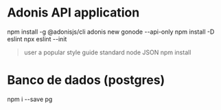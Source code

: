 # Adonis API application

npm install -g @adonisjs/cli
adonis new gonode --api-only
npm install -D eslint
npx eslint --init

> user a popular style guide
> standard
> node
> JSON
> npm install

# Banco de dados (postgres)

npm i --save pg
